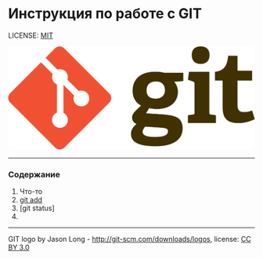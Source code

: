 # Инструкция по работе с GIT

LICENSE: [MIT](./license.md)

![git-logo](./assets/2880px-Git-logo.svg.png)

---

### Содержание

1. Что-то
2. [git add](./add.md)
3. [git status]
4.






---

GIT logo by Jason Long - http://git-scm.com/downloads/logos, license: [CC BY 3.0](https://creativecommons.org/licenses/by/3.0/)
